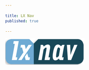 ```yaml
---

title: LX Nav
published: true

---
```


<a href="http://www.lxnav.com/">![LX Nav](lxnav.jpg)</a>



